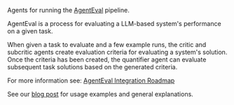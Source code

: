 Agents for running the [AgentEval](https://microsoft.github.io/autogen/blog/2023/11/20/AgentEval/) pipeline.

AgentEval is a process for evaluating a LLM-based system's performance on a given task.

When given a task to evaluate and a few example runs, the critic and subcritic agents create evaluation criteria for evaluating a system's solution. Once the criteria has been created, the quantifier agent can evaluate subsequent task solutions based on the generated criteria.

For more information see: [AgentEval Integration Roadmap](https://github.com/microsoft/autogen/issues/2162)

See our [blog post](https://microsoft.github.io/autogen/blog/2024/06/21/AgentEval) for usage examples and general explanations.
